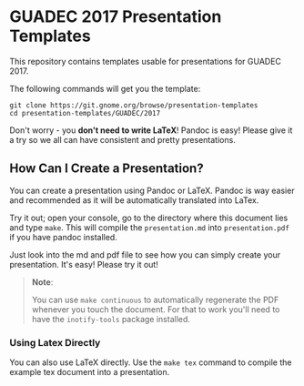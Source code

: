 # GUADEC 2017 Presentation Templates

This repository contains templates usable for presentations for GUADEC 2017.

The following commands will get you the template:

```
git clone https://git.gnome.org/browse/presentation-templates
cd presentation-templates/GUADEC/2017
```

Don't worry - you **don't need to write LaTeX**! Pandoc is easy! Please give it a
try so we all can have consistent and pretty presentations.

## How Can I Create a Presentation?

You can create a presentation using Pandoc or LaTeX. Pandoc is way easier and
recommended as it will be automatically translated into LaTex.

Try it out; open your console, go to the directory where this document lies and
type `make`. This will compile the `presentation.md` into `presentation.pdf` if
you have pandoc installed.

Just look into the md and pdf file to see how you can simply create your
presentation. It's easy! Please try it out!

> **Note**:
>
> You can use `make continuous` to automatically regenerate the PDF whenever you
> touch the document. For that to work you'll need to have the `inotify-tools`
> package installed.

### Using Latex Directly

You can also use LaTeX directly. Use the `make tex` command to compile the
example tex document into a presentation.
